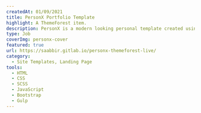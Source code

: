 ```yaml
---
createdAt: 01/09/2021
title: PersonX Portfolio Template
highlight: A ThemeForest item.
description: PersonX is a modern looking personal template created using Bootstrap to sell on ThemeForest back in 2017 when I worked at CoderPixel.
type: Job
coverImg: personx-cover
featured: true
url: https://saabbir.gitlab.io/personx-themeforest-live/
category:
  - Site Templates, Landing Page
tools:
  - HTML
  - CSS
  - SCSS
  - JavaScript
  - Bootstrap
  - Gulp
---
```

